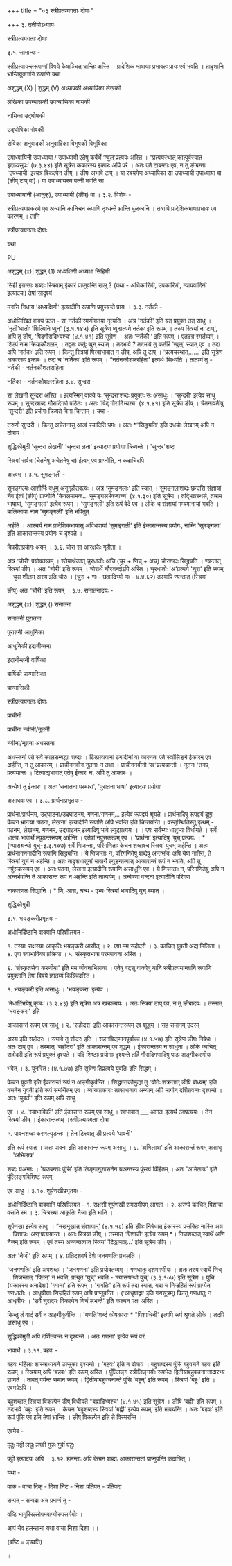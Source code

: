 +++
title = "०३ स्त्रीप्रत्ययगताः दोषाः"

+++
३. तृतीयोऽध्यायः 

स्त्रीप्रत्ययगताः दोषाः 

३.१. सामान्यः - 

स्त्रीप्रत्यायन्तरूपाणां विषये केषाञ्चित् भ्रान्तिः अस्ति । प्रादेशिक भाषायाः प्रभावतः प्रायः एवं भवति । तादृशानि भ्रान्तियुक्तानि रूपाणि यथा 

अशुद्धम् (X) | शुद्धम् (V) अध्यापकी अध्यापिका लेखकी 

लेखिका उपन्यासकी उपन्यासिका नायकी 

नायिका उद्घोषकी 

उद्घोषिका सेवकी 

सेविका अनुवादकी अनुवादिका विभूषकी विभूषिका 

उपाध्यायिनी उपाध्याया / उपाध्यायी एतेषु कर्बर्थे ‘ण्वुल्'प्रत्ययः अस्ति । "प्रत्ययस्थात् कात्पूर्वस्यात इदाप्यसुपः' (७.३.४४) इति सूत्रेण ककारस्य इकारः अपि परे । अतः एते टाबन्ताः एव, न तु ङीबन्ताः । 'उपध्यायी' इत्यत्र विकल्पेन ङीष् । ङीषः अभावे टाप् । या स्वयमेण अध्यापिका सा उपाध्यायी उपाध्याया वा (ङीष् टाप् वा)। या उपाध्यायस्य पत्नी भवति सा 

उपाध्यायानी (आनुक्), उपाध्यायी (ङीष्) वा । ३.२. विशेषः - 

स्त्रीप्रत्ययप्रकरणे एव अन्यानि कानिचन रूपाणि दृश्यन्ते भ्रान्ति मूलकानि । तत्रापि प्रादेशिकभाषाप्रभावः एव कारणम् । तानि 

स्त्रीप्रत्ययगताः दोषाः 

यथा 

PU 

अशुद्धम् (x)| शुद्धम् (1) अध्यक्षिणी अध्यक्षा सिंहिणी 

सिंही इन्नन्ताः शब्दाः स्त्रियाम् ईकारं प्राप्नुवन्ति खलु ? (यथा - अधिकारिणी, उपकारिणी, न्यायवादिनी इत्यादयः) तेषां सादृश्यं 

मनसि निधाय 'अध्यक्षिणी' इत्यादीनि रूपाणि प्रयुज्यन्ते प्रायः । ३.३. नर्तकी - 

अधोलिखितं वाक्यं पठत - सा नर्तकी रमणीयतया नृत्यति । अत्र 'नर्तकी' इति यत् प्रयुक्तं तत् साधु । 'नृती'धातोः 'शिल्पिनि प्वुन्' (३.१.१४५) इति सूत्रेण ष्वुन्प्रत्यये नर्तकः इति रूपम् । तस्य स्त्रियां न ‘टाप्', अपि तु ङीष्, 'षिद्गौरादिभ्यश्च' (४.१.४१) इति सूत्रेण । अतः 'नर्तकी ' इति रूपम् । एतदत्र स्मर्तव्यम् । शिल्पं नाम क्रियाकौशलम् । तद्वतः कर्तुः ष्वुन् स्यात् । तदभावे ? तदभावे तु कर्तरि ‘ण्वुल्' स्यात् एव । तदा अपि 'नर्तकः' इति रूपम् । किन्तु स्त्रियां षित्त्वाभावात् न ङीष्, अपि तु टाप् । 'प्रत्ययस्थात्......' इति सूत्रेण अकारस्य इकारः । तदा च 'नर्तिका' इति रूपम् । “नर्तनकौशलरहिता' इत्यर्थः सिध्यति । तात्पर्यं तु - नर्तकी - नर्तनकौशलसहिता 

नर्तिका - नर्तनकौशलरहिता ३.४. सुन्दरा - 

सा लेखनी सुन्दरा अस्ति । इत्यस्मिन् वाक्ये यः 'सुन्दरा'शब्दः प्रयुक्तः सः असाधुः । 'सुन्दरी' इत्येव साधु रूपम् । सुन्दरशब्दः गौरादिगणे पठितः । अतः 'षिद् गौरादिभ्यश्च' (४.१.४१) इति सूत्रेण ङीष् । चेतनावतीषु 'सुन्दरी' इति प्रयोगः क्रियते विना चिन्ताम् । यथा - 

तरुणी सुन्दरी । किन्तु अचेतनासु आत्वं स्यादिति भ्रमः । अतः *"सिद्ध्यति' इति दधयोः लेखनम् अपि न दोषाय । 

शुद्धिकौमुदी 'सुन्दरा लेखनी' 'सुन्दरा लता' इत्यादयः प्रयोगाः क्रियन्ते । 'सुन्दर'शब्दः 

स्त्रियां सर्वत्र (चेतनेषु अचेतनेषु च) ईत्वम् एव प्राप्नोति, न कदाचिदपि 

आत्वम् । ३.५. सुमङ्गली - 

सुमङ्गल्यः आशीर्भिः वधूम् अनुगृहीतवत्यः । अत्र 'सुमङ्गलाः' इति स्यात् । सुमङ्गलाशब्दः छन्दसि संज्ञायां चैव ईत्वं (ङीप्) प्राप्नोति 'केवलमामक... सुमङ्गलभेषजाच्च' (४.१.३०) इति सूत्रेण । तद्भिन्नस्थले, तन्नाम भाषायां, 'सुमङ्गला' इत्येव रूपम् । 'सुमङ्गली' इति रूपं वेदे एव । लोके च संज्ञायां गम्यमानायां भवति । बालिकायाः नाम 'सुमङ्गली' इति भवितुम् 

अर्हति । आश्चर्य नाम प्रादेशिकभाषासु अविधवायां 'सुमङ्गली' इति ईकारान्तस्य प्रयोगः, नाम्नि 'सुमङ्गला' इति आकारान्तस्य प्रयोगः च दृश्यते । 

विपरीतप्रयोगः अयम् । ३.६. चोरा सा आरक्षकैः गृहीता । 

अत्र 'चोरी' प्रयोक्तव्यम् । स्तेयार्थकात् चुरधातोः अचि (चुर + णिच् + अच्) चोरशब्दः सिद्ध्यति । ण्यन्तात् स्त्रियां ङीप् । अतः 'चोरी' इति रूपम् । चोरार्थे चौरशब्दोऽपि अस्ति । चुरधातोः 'अ'प्रत्यये 'चुरा' इति रूपम् । चुरा शीलम् अस्य इति चौरः । (चुरा + णः - छत्रादिभ्यो णः - ४.४.६२) तस्यापि ण्यन्तात् (स्त्रियां 

ङीप्) अतः 'चौरी' इति रूपम् । ३.७. सनातनादयः - 

अशुद्धम् (x)| शुद्धम् () सनातना 

सनातनी पुरातना 

पुरातनी आधुनिका 

आधुनिकी इदानीन्तना 

इदानीन्तनी वार्षिका 

वार्षिकी पाण्मासिका 

षाण्मासिकी 

स्त्रीप्रत्ययगताः दोषाः 

प्राचीनी 

प्राचीना नवीनी/नूतनी 

नवीना/नूतना अधस्तना 

अधस्तनी एते सर्वे कालसम्बद्धाः शब्दाः । टित्प्रत्ययानां ठगादीनां वा कारणतः एते स्त्रीलिङ्गे ईकारम् एव अर्हन्ति, न तु आकारम् । प्राचीननवीन नूतनाः न तथा । प्राचीननवीनौ 'ख'प्रत्ययान्तौ । नूतनः 'तनप् प्रत्ययान्तः । टित्वाद्यभावात् एतेषु ईकारः न, अपि तु आकारः । 

अन्येषां तु ईकारः । अतः 'सनातना परम्परा', 'पुरातना भाषा' इत्यादयः प्रयोगाः 

असाधवः एव । ३.८. प्रार्थनाप्रभृतयः - 

प्रार्थना/प्रार्थनम्, उद्घाटना/उद्घाटनम्, गणना/गणनम्... इत्येवं रूपद्वयं श्रूयते । प्रार्थनादिषु रूपद्वयं दृष्ट्रा केचन भ्रान्त्या ‘पठना, लेखना' इत्यादीनि रूपाणि अपि भवन्ति इति चिन्तयन्ति । वस्तुस्थितिस्तु इत्थम् - पठनम्, लेखनम्, गणनम्, उद्घाटनम् इत्यादिषु भावे ल्युट्प्रत्ययः । । एषः सर्वेभ्यः धातुभ्यः विधीयते । सर्वे धातवः भावार्थे ल्युडन्तरूपम् अर्हन्ति । एतेषां नपुंसकत्वम् एव । 'प्रार्थना' इत्यादिषु 'युच् प्रत्ययः । *(ण्यासश्रन्थो युच्-३.३.१०७) सर्वे णिजन्ताः, परिगणिताः केचन शब्दाश्च स्त्रियां युचम् अर्हन्ति । अतः प्रार्थनागणनादीनि रूपाणि सिद्ध्यन्ति । ये णिजन्ताः न, परिगणितेषु शब्देषु अन्तर्भावः अपि येषां नास्ति, ते स्त्रियां युचं न अर्हन्ति । अतः तादृशधातूनां भावार्थे ल्युडन्तत्वात् आकारान्तं रूपं न भवति, अपि तु नपुंसकरूपम् एव । अतः पठना, लेखना इत्यादीनि रूपाणि असाधूनि एव । ये णिजन्ताः न, परिगणितेषु अपि न अन्तर्भवन्ति ते आकारान्तं रूपं न अर्हन्ति इति तात्पर्यम् । अन्वेषणा वन्दना इत्यादीनि परिगण 

नाकारणतः सिद्धानि । * णि, आस, श्रन्थ - एभ्यः स्त्रियां भावादिषु युच् स्यात् । 

शुद्धिकौमुदी 

३.९. भयङ्करीप्रभृतयः - 

अधोनिर्दिष्टानि वाक्यानि परिशीलयत - 

१. तस्याः राक्षस्याः आकृतिः भयङ्करी आसीत् । २. एषा मम सहोदरी । ३. काचित् युवती अद्य मिलिता । ४. एषा स्वाभाविका प्रक्रिया । ५. संस्कृतभाषा परमपावना अस्ति । 

६. 'संस्कृतसेवा करणीया' इति मम जीवनाभिलाषा । एतेषु षट्सु वाक्येषु यानि स्त्रीप्रत्ययान्तानि रूपाणि प्रयुक्तानि तेषां विषये ज्ञातव्यं किञ्चिदस्ति । 

१. भयङ्करी इति असाधुः । 'भयङ्करा' इत्येव । 

'मेधार्तिभयेषु कृञः' (३.२.४३) इति सूत्रेण अत्र खच्प्रत्ययः । अतः स्त्रियां टाप् एव, न तु ङीबादयः । तस्मात् 'भयङ्करा' इति 

आकारान्तं रूपम् एव साधु । २. 'सहोदरा' इति आकारान्तरूपम् एव शुद्धम् । सह समानम् उदरम् 

अस्य इति सहोदरः । सभावे तु सोदरः इति । सहनविद्यमानपूर्वाच्च (४.१.५७) इति सूत्रेण ङीषः निषेधः । अतः टाप् एव । तस्मात् 'सहोदरा' इति आकारान्तम् एव शुद्धम् । ईकारान्तस्य न साधुता । लोके क्वचित् सहोदरी इति रूपं प्रयुक्तं दृश्यते । यदि शिष्टाः प्रयोगाः दृश्यन्ते तर्हि गौरादिगणादिषु पाठः अङ्गीकरणीयः 

भवेत् । ३. यूनस्ति : (४.१.७७) इति सूत्रेण तिप्रत्यये युवतिः इति सिद्धम् । 

केचन युवती इति ईकारान्तं रूपं न अङ्गीकुर्वन्ति । सिद्धान्तकौमुद्यां तु 'यौतेः शत्रन्तात् डीषि बोध्यम्' इति वचनेन युवती इति रूपं समर्थितम् एव । व्याख्याकाराः तत्साधनाय अन्यान् अपि मार्गान् दर्शितवन्तः दृश्यन्ते । अतः 'युवती' इति रूपम् अपि साधु 

एव । ४. 'स्वाभाविकी' इति ईकारान्तं रूपम् एव साधु । स्वभावात् ___ आगतः इत्यर्थे ठक्प्रत्ययः । तेन स्त्रियां ङीष् । ईकारान्तत्वम् ।स्त्रीप्रत्ययगताः दोषाः 

५. पावनशब्दः करणल्युडन्तः । तेन टित्त्वात् ङीप्प्रत्यये 'पावनी' 

इति रूपं स्यात् । अतः पावना इति आकारान्तं रूपम् असाधु । ६. 'अभिलाषा' इति आकारान्तं रूपम् असाधु । 'अभिलाष' 

शब्दः घअन्तः । 'घजबन्ताः पुंसि' इति लिङ्गानुशासनेन घअन्तस्य पुंस्त्वं विहितम् । अतः 'अभिलाषः' इति पुंल्लिङ्गविशिष्टं रूपम् 

एव साधु । ३.१०. शूर्पणखीप्रभृतयः - 

अधोनिर्दिष्टानि वाक्यानि परिशीलयत - १. राक्षसी शूर्पणखी रामसमीपम् आगता । २. अरण्ये काचित् पिशाचा वसति स्म । ३. चित्रस्था आकृतिः नैजा इति भाति । 

शूर्पणखा इत्येव साधुः । “नखमुखात् संज्ञायाम्' (४.१.५८) इति ङीषः निषेधात् ईकारस्य प्रसक्तिः नास्ति अत्र । पिशाचः 'अण्'प्रत्ययान्तः । अतः स्त्रियां ङीष् । तस्मात् 'पिशाची' इत्येव रूपम् *। निजशब्दात् स्वार्थे अणि नैजम् इति रूपम् । एवं तस्य अण्णन्तत्वात् स्त्रियां 'टिड्डाणञ्...' इति सूत्रेण ङीप् । 

अतः 'नैजी' इति रूपम् । ४. प्रतिदशवर्ष देशे जनगणतिः प्रचलति । 

'जनगणतिः' इति अपशब्दः । 'जनगणना' इति प्रयोक्तव्यम् । गणधातुः दशमगणीयः । अतः तस्य स्वार्थे णिच् । णिजन्तात् "क्तिन्' न भवति, प्रत्युत 'युच्' भवति - ‘ण्यासश्रन्थो युच्' (३.३.१०७) इति सूत्रेण । युचि (यकारस्य अनादेशः) 'गणना' इति रूपम् । 'गणतिः' इति रूपं तदा स्यात्, यदा च णिज्रहितं रूपं प्राप्येत गणधातोः । आधृषीयाः णिज्रहितं रूपम् अपि प्राप्नुवन्ति । ('आधृषाद्वा' इति गणसूत्रम्) किन्तु गणधातुः न आधृषीयः । 'सर्वे चुरादयः विकल्पेन णिचं लभन्ते' इति कश्चन पक्षः अस्ति । 

किन्तु तं वादं सर्वे न अङ्गीकुर्वन्ति । 'गणति'शब्दं कोषकाराः * "पिशाचिनी' इत्यपि रूपं श्रूयते लोके । तदपि असाधु एव । 

शुद्धिकौमुदी अपि दर्शितवन्तः न दृश्यन्ते । अतः गणना' इत्येव रूपं वरं 

भावार्थे । ३.११. बहवः - 

बहवः महिलाः शास्त्राध्ययने उत्सुकाः दृश्यन्ते । 'बहवः' इति न दोषाय । बहुशब्दस्य पुंसि बहुवचने बहवः इति रूपम् । स्त्रियाम् अपि 'बहवः' इति रूपम् अस्ति । पुँल्लिङ्ग स्त्रीलिङ्गयोः रूपभेदः द्वितीयाबहुवचनान्तादारभ्य ज्ञायते । तावत् पर्यन्तं समान रूपम् । द्वितीयाबहुवचनान्ते पुंसि 'बहून्' इति रूपम् । स्त्रियां 'बहूः' इति । एवमग्रेऽपि । 

बहुशब्दात् स्त्रियां विकल्पेन डीष् विधीयते "बह्वादिभ्यश्च' (४.१.४५) इति सूत्रेण । ङीषि ‘बह्वी' इति रूपम् । तदभावे 'बहुः' इति रूपम् । केचन ‘बहुशब्दस्य स्त्रियां 'बह्वी' इत्येव रूपम्' इति भावयन्ति । अतः 'बहवः' इति रूपं पुंसि एव इति तेषां भ्रान्तिः । ङीष् विकल्पेन इति ते विस्मरन्ति । 

एवमेव - 

मृदुः मद्वी लघुः लघ्वी गुरुः गुर्वी पटुः 

पट्टी इत्यादयः अपि । ३.१२. हलन्ताः अपि केचन शब्दाः आकारान्ततां प्राप्नुवन्ति कदाचित् । 

यथा - 

वाक - वाचा दिक् - दिशा निट - निशा प्रतिपत् - प्रतिपदा 

सम्पत् - सम्पदा अत्र प्रमाणं तु - 

वष्टि भागुरिरल्लोपमवाप्योरुपसर्गयोः । 

आपं चैव हलन्तानां यथा वाचा निशा दिशा ।। 

(वष्टि = इच्छति) 

। 
